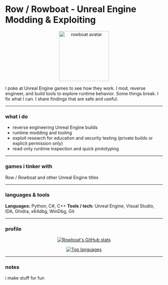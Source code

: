 # Row / Rowboat - Unreal Engine Modding & Exploiting

<p align="center">
  <img src="https://github.com/rowboatss.png" alt="rowboat avatar" width="160" />
</p>

I poke at Unreal Engine games to see how they work. I mod, reverse engineer, and build tools to explore runtime behavior. Some things break. I fix what I can. I share findings that are safe and useful.

---

### what i do

* reverse engineering Unreal Engine builds
* runtime modding and tooling
* exploit research for education and security testing (private builds or explicit permission only)
* read-only runtime inspection and quick prototyping

---

### games i tinker with

Row / Rowboat and other Unreal Engine titles

---

### languages & tools

**Languages:** Python, C#, C++
**Tools / tech:** Unreal Engine, Visual Studio, IDA, Ghidra, x64dbg, WinDbg, Git

---

### profile

<p align="center">
  <a href="https://github.com/rowboatss"><img src="https://github-readme-stats.vercel.app/api?username=rowboatss&show_icons=true&count_private=true" alt="Rowboat's GitHub stats" /></a>
</p>

<p align="center">
  <a href="https://github.com/rowboatss"><img src="https://github-readme-stats.vercel.app/api/top-langs/?username=rowboatss&layout=compact" alt="Top languages" /></a>
</p>

---

### notes

i make stuff for fun
